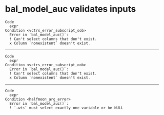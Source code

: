 # bal_model_auc validates inputs

    Code
      expr
    Condition <vctrs_error_subscript_oob>
      Error in `bal_model_auc()`:
      ! Can't select columns that don't exist.
      x Column `nonexistent` doesn't exist.

---

    Code
      expr
    Condition <vctrs_error_subscript_oob>
      Error in `bal_model_auc()`:
      ! Can't select columns that don't exist.
      x Column `nonexistent` doesn't exist.

---

    Code
      expr
    Condition <halfmoon_arg_error>
      Error in `bal_model_auc()`:
      ! `.wts` must select exactly one variable or be NULL

